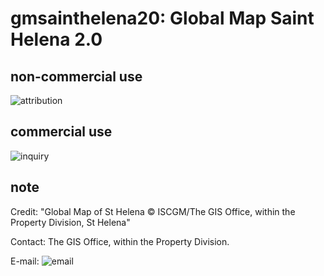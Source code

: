 # gmsainthelena20: Global Map Saint Helena 2.0
## non-commercial use
![attribution](https://globalmaps.github.io/globalmaps/attribution.png)
## commercial use
![inquiry](https://globalmaps.github.io/globalmaps/inquiry.png)

## note
Credit: "Global Map of St Helena © ISCGM/The GIS Office, within the Property Division, St Helena"

Contact: The GIS Office, within the Property Division.

E-mail: ![email](https://www.iscgm.org/gmd/images/email/st_helena.png)
